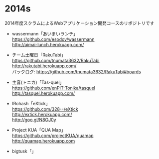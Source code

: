 2014s
=====

2014年度スクラムによるWebアプリケーション開発コースのリポジトリです


- wassermann「あいまいランチ」  
https://github.com/esodov/wassermann  
http://aimai-lunch.herokuapp.com/

- チーム土曜日「RakuTabi」  
https://github.com/tnumata3632/RakuTabi  
http://rakutabi.herokuapp.com/  
バックログ: https://github.com/tnumata3632/RakuTabi#boards

- 主音(トニカ)「Tas-quel」  
https://github.com/enPIT-Tonika/tasquel  
http://tasquel.herokuapp.com/

- IRohash「eXtick」  
https://github.com/328--/eXtick  
http://extick.herokuapp.com/  
http://goo.gl/N8OJ0y

- Project KUA「QUA Map」  
https://github.com/projectKUA/quamap  
http://quamap.herokuapp.com

- bigtusk「」
